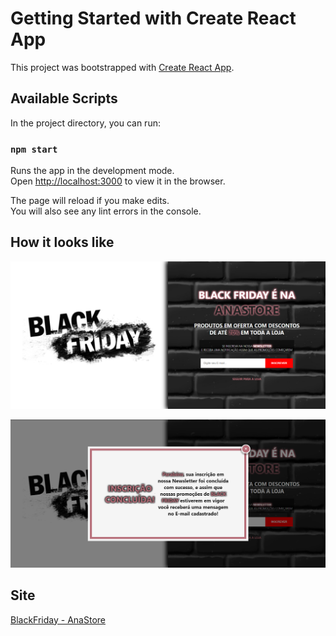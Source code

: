 # Getting Started with Create React App

This project was bootstrapped with [Create React App](https://github.com/facebook/create-react-app).

## Available Scripts

In the project directory, you can run:

### `npm start`

Runs the app in the development mode.\
Open [http://localhost:3000](http://localhost:3000) to view it in the browser.

The page will reload if you make edits.\
You will also see any lint errors in the console.

## How it looks like
![preview 01](./src/img/01.png)

![preview 02](./src/img/02.png)

## Site
<a href="https://blackfriday-anastore.netlify.app/">BlackFriday - AnaStore</a>
